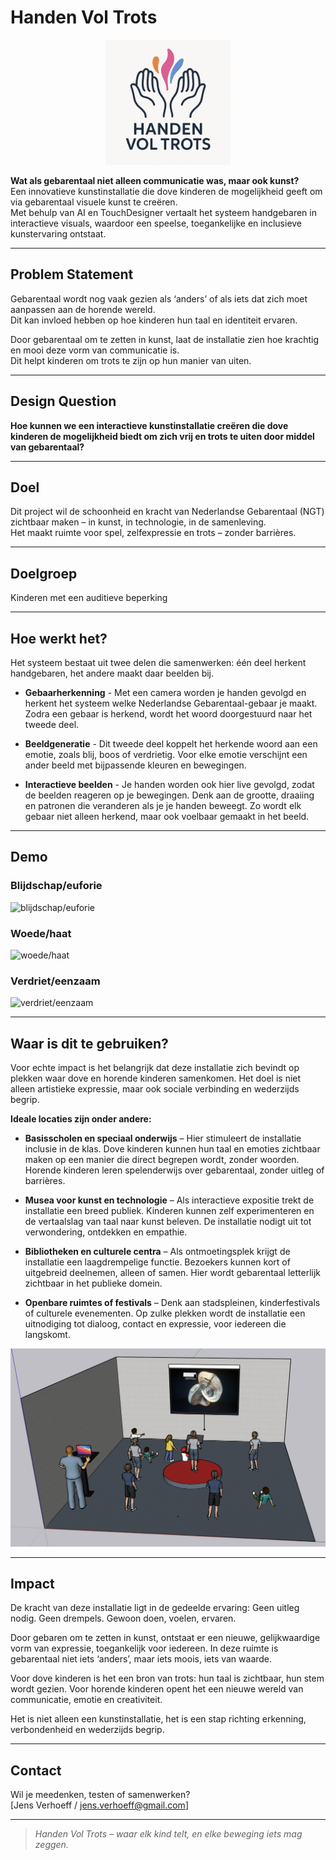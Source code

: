# Handen Vol Trots

<p align="center">
  <img src="assets/logoHVT.png" alt="Logo van Handen Vol Trots" width="200"/>
</p>

**Wat als gebarentaal niet alleen communicatie was, maar ook kunst?**  
Een innovatieve kunstinstallatie die dove kinderen de mogelijkheid geeft om via gebarentaal visuele kunst te creëren.  
Met behulp van AI en TouchDesigner vertaalt het systeem handgebaren in interactieve visuals, waardoor een speelse, toegankelijke en inclusieve kunstervaring ontstaat.

---

## Problem Statement

Gebarentaal wordt nog vaak gezien als ‘anders’ of als iets dat zich moet aanpassen aan de horende wereld.  
Dit kan invloed hebben op hoe kinderen hun taal en identiteit ervaren.

Door gebarentaal om te zetten in kunst, laat de installatie zien hoe krachtig en mooi deze vorm van communicatie is.  
Dit helpt kinderen om trots te zijn op hun manier van uiten.

---

## Design Question

**Hoe kunnen we een interactieve kunstinstallatie creëren die dove kinderen de mogelijkheid biedt om zich vrij en trots te uiten door middel van gebarentaal?**

---

## Doel

Dit project wil de schoonheid en kracht van Nederlandse Gebarentaal (NGT) zichtbaar maken – in kunst, in technologie, in de samenleving.  
Het maakt ruimte voor spel, zelfexpressie en trots – zonder barrières.

---

## Doelgroep

Kinderen met een auditieve beperking

---

## Hoe werkt het?

Het systeem bestaat uit twee delen die samenwerken: één deel herkent handgebaren, het andere maakt daar beelden bij.

- **Gebaarherkenning** -
Met een camera worden je handen gevolgd en herkent het systeem welke Nederlandse Gebarentaal-gebaar je maakt. Zodra een gebaar is herkend, wordt het woord doorgestuurd naar het tweede deel.

- **Beeldgeneratie** -
Dit tweede deel koppelt het herkende woord aan een emotie, zoals blij, boos of verdrietig. Voor elke emotie verschijnt een ander beeld met bijpassende kleuren en bewegingen.

- **Interactieve beelden** -
Je handen worden ook hier live gevolgd, zodat de beelden reageren op je bewegingen. Denk aan de grootte, draaiing en patronen die veranderen als je je handen beweegt. Zo wordt elk gebaar niet alleen herkend, maar ook voelbaar gemaakt in het beeld.

---

## Demo

### Blijdschap/euforie
![blijdschap/euforie](assets/blijdschap.gif)

### Woede/haat
![woede/haat](assets/woede.gif)

### Verdriet/eenzaam
![verdriet/eenzaam](assets/verdriet.gif)

---

## Waar is dit te gebruiken?

Voor echte impact is het belangrijk dat deze installatie zich bevindt op plekken waar dove en horende kinderen samenkomen. Het doel is niet alleen artistieke expressie, maar ook sociale verbinding en wederzijds begrip.  

**Ideale locaties zijn onder andere:**

- **Basisscholen en speciaal onderwijs** – Hier stimuleert de installatie inclusie in de klas. Dove kinderen kunnen hun taal en emoties zichtbaar maken op een manier die direct begrepen wordt, zonder woorden. Horende kinderen leren spelenderwijs over gebarentaal, zonder uitleg of barrières.
  
- **Musea voor kunst en technologie** – Als interactieve expositie trekt de installatie een breed publiek. Kinderen kunnen zelf experimenteren en de vertaalslag van taal naar kunst beleven. De installatie nodigt uit tot verwondering, ontdekken en empathie.

- **Bibliotheken en culturele centra** – Als ontmoetingsplek krijgt de installatie een laagdrempelige functie. Bezoekers kunnen kort of uitgebreid deelnemen, alleen of samen. Hier wordt gebarentaal letterlijk zichtbaar in het publieke domein.

- **Openbare ruimtes of festivals** – Denk aan stadspleinen, kinderfestivals of culturele evenementen. Op zulke plekken wordt de installatie een uitnodiging tot dialoog, contact en expressie, voor iedereen die langskomt.

![setup](assets/setup.png)

---

## Impact
De kracht van deze installatie ligt in de gedeelde ervaring:
Geen uitleg nodig. Geen drempels. Gewoon doen, voelen, ervaren.

Door gebaren om te zetten in kunst, ontstaat er een nieuwe, gelijkwaardige vorm van expressie, toegankelijk voor iedereen.
In deze ruimte is gebarentaal niet iets ‘anders’, maar iets moois, iets van waarde.

Voor dove kinderen is het een bron van trots: hun taal is zichtbaar, hun stem wordt gezien.
Voor horende kinderen opent het een nieuwe wereld van communicatie, emotie en creativiteit.

Het is niet alleen een kunstinstallatie, het is een stap richting erkenning, verbondenheid en wederzijds begrip.

---

## Contact

Wil je meedenken, testen of samenwerken?  
[Jens Verhoeff / jens.verhoeff@gmail.com]

---

> *Handen Vol Trots – waar elk kind telt, en elke beweging iets mag zeggen.*
